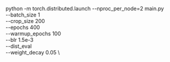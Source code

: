 
python -m torch.distributed.launch --nproc_per_node=2 main.py \
    --batch_size 1 \
    --crop_size 200 \
    --epochs 400 \
    --warmup_epochs 100 \
    --blr 1.5e-3 \
    --dist_eval \
    --weight_decay 0.05 \